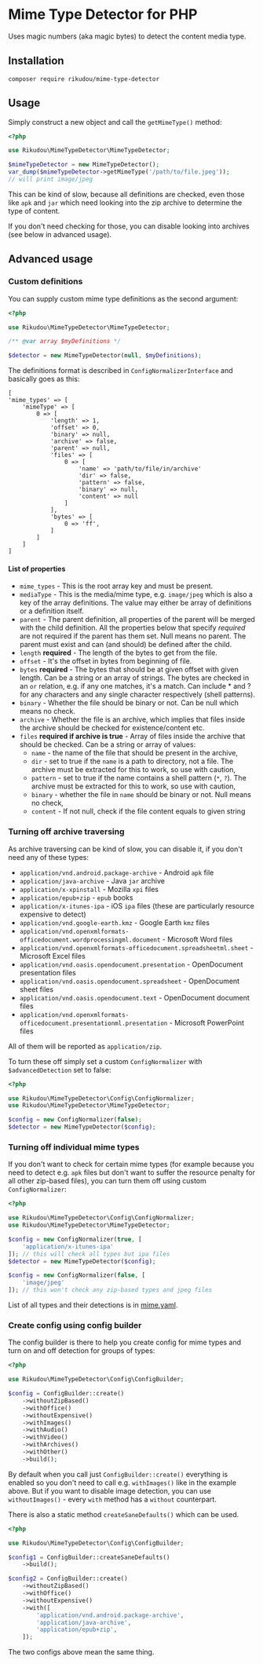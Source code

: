 # Mime Type Detector for PHP

Uses magic numbers (aka magic bytes) to detect the
content media type.

## Installation

`composer require rikudou/mime-type-detector`

## Usage

Simply construct a new object and call the
`getMimeType()` method:

```php
<?php

use Rikudou\MimeTypeDetector\MimeTypeDetector;

$mimeTypeDetector = new MimeTypeDetector();
var_dump($mimeTypeDetector->getMimeType('/path/to/file.jpeg'));
// will print image/jpeg
```

This can be kind of slow, because all definitions
are checked, even those like `apk` and `jar`
which need looking into the zip archive to determine
the type of content.

If you don't need checking for those, you can disable
looking into archives (see below in advanced usage).

## Advanced usage

### Custom definitions

You can supply custom mime type definitions as the
second argument:

```php
<?php

use Rikudou\MimeTypeDetector\MimeTypeDetector;

/** @var array $myDefinitions */

$detector = new MimeTypeDetector(null, $myDefinitions);
```

The definitions format is described in 
`ConfigNormalizerInterface` and basically goes as this:

```
[
'mime_types' => [
    'mimeType' => [
        0 => [
            'length' => 1,
            'offset' => 0,
            'binary' => null,
            'archive' => false,
            'parent' => null,
            'files' => [
                0 => [
                    'name' => 'path/to/file/in/archive'
                    'dir' => false,
                    'pattern' => false,
                    'binary' => null,
                    'content' => null
                ]
            ],
            'bytes' => [
                0 => 'ff',
            ]
        ]
    ]
]
```

#### List of properties

- `mime_types` - This is the root array key and must
be present.
- `mediaType` - This is the media/mime type, e.g. 
`image/jpeg` which is also a key of the array definitions.
The value may either be array of definitions or a 
definition itself.
- `parent` - The parent definition, all properties of 
the parent will be merged with the child definition.
All the properties below that specify *required* are
not required if the parent has them set. Null means
no parent. The parent must exist and can (and should)
be defined after the child.
- `length` **required** - The length of the bytes to get
from the file.
- `offset` - It's the offset in bytes
from beginning of file.
- `bytes` **required** - The bytes that should be at
given offset with given length. Can be a string or an
array of strings. The bytes are checked in an `or`
relation, e.g. if any one matches, it's a match.
Can include * and ? for any characters and any single
character respectively (shell patterns).
- `binary` - Whether the file should be binary or not.
Can be null which means no check.
- `archive` - Whether the file is an archive, which
implies that files inside the archive should be checked
for existence/content etc.
- `files` **required if archive is true** - Array of
files inside the archive that should be checked. Can
be a string or array of values:
    - `name` - the name of the file that should
    be present in the archive,
    - `dir` - set to true if the `name` is a path to
    directory, not a file. The archive must be
    extracted for this to work, so use with caution,
    - `pattern` - set to true if the name contains
    a shell pattern (`*`, `?`). The archive must
    be extracted for this to work, so use with caution,
    - `binary` - whether the file in `name` should be
    binary or not. Null means no check,
    - `content` - If not null, check if the file
    content equals to given string

### Turning off archive traversing

As archive traversing can be kind of slow, you can
disable it, if you don't need any of these types:

- `application/vnd.android.package-archive` -
Android `apk` file
- `application/java-archive` - Java `jar` archive
- `application/x-xpinstall` - Mozilla `xpi` files
- `application/epub+zip` - `epub` books
- `application/x-itunes-ipa` - iOS `ipa` files
(these are particularly resource expensive to detect)
- `application/vnd.google-earth.kmz` - Google Earth
`kmz` files
- `application/vnd.openxmlformats-officedocument.wordprocessingml.document` -
Microsoft Word files
- `application/vnd.openxmlformats-officedocument.spreadsheetml.sheet` -
Microsoft Excel files
- `application/vnd.oasis.opendocument.presentation` -
OpenDocument presentation files
- `application/vnd.oasis.opendocument.spreadsheet` -
OpenDocument sheet files
- `application/vnd.oasis.opendocument.text` -
OpenDocument document files
- `application/vnd.openxmlformats-officedocument.presentationml.presentation` -
Microsoft PowerPoint files


All of them will be reported as `application/zip`.

To turn these off simply set a custom `ConfigNormalizer`
with `$advancedDetection` set to false:

```php
<?php

use Rikudou\MimeTypeDetector\Config\ConfigNormalizer;
use Rikudou\MimeTypeDetector\MimeTypeDetector;

$config = new ConfigNormalizer(false);
$detector = new MimeTypeDetector($config);

```

### Turning off individual mime types

If you don't want to check for certain mime types
(for example because you need to detect e.g. `apk`
files but don't want to suffer the resource penalty
for all other zip-based files), you can turn them off
using custom `ConfigNormalizer`:

```php
<?php

use Rikudou\MimeTypeDetector\Config\ConfigNormalizer;
use Rikudou\MimeTypeDetector\MimeTypeDetector;

$config = new ConfigNormalizer(true, [
    'application/x-itunes-ipa'
]); // this will check all types but ipa files
$detector = new MimeTypeDetector($config);

$config = new ConfigNormalizer(false, [
    'image/jpeg'
]); // this won't check any zip-based types and jpeg files
```

List of all types and their detections is in
[mime.yaml](config/mime.yaml).

### Create config using config builder

The config builder is there to help you create config
for mime types and turn on and off detection for
groups of types:

```php
<?php

use Rikudou\MimeTypeDetector\Config\ConfigBuilder;

$config = ConfigBuilder::create()
    ->withoutZipBased()
    ->withOffice()
    ->withoutExpensive()
    ->withImages()
    ->withAudio()
    ->withVideo()
    ->withArchives()
    ->withOther()
    ->build();

```

By default when you call just `ConfigBuilder::create()`
everything is enabled so you don't need to call e.g.
`withImages()` like in the example above. But if you
want to disable image detection, you can use 
`withoutImages()` - every `with` method has a `without`
counterpart.

There is also a static method `createSaneDefaults()`
which can be used.

```php
<?php

use Rikudou\MimeTypeDetector\Config\ConfigBuilder;

$config1 = ConfigBuilder::createSaneDefaults()
    ->build();

$config2 = ConfigBuilder::create()
    ->withoutZipBased()
    ->withOffice()
    ->withoutExpensive()
    ->with([
        'application/vnd.android.package-archive',
        'application/java-archive',
        'application/epub+zip',
    ]);
```

The two configs above mean the same thing.
